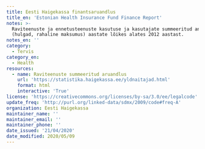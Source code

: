 ```yaml
---
title: Eesti Haigekassa finantsaruandlus
title_en: 'Estonian Health Insurance Fund Finance Report'
notes: >-
  Raviteenuste ja ennetusteenuste kasutuse ja kasutajate summeeritud andmed
  (hulgad, rahaline maksumus) aastate lõikes alates 2012 aastast.
notes_en: ''
category: 
  - Tervis
category_en:
  - Health
resources:
  - name: Raviteenuste summeeritud aruandlus
    url: 'https://statistika.haigekassa.ee/yldnaitajad.html'
    format: html
    interactive: 'True'
license: 'https://creativecommons.org/licenses/by-sa/3.0/ee/legalcode'
update_freq: 'http://purl.org/linked-data/sdmx/2009/code#freq-A'
organization: Eesti Haigekassa
maintainer_name: ''
maintainer_email: ''
maintainer_phone: ''
date_issued: '21/04/2020'
date_modified: 2020/05/09
---
```

